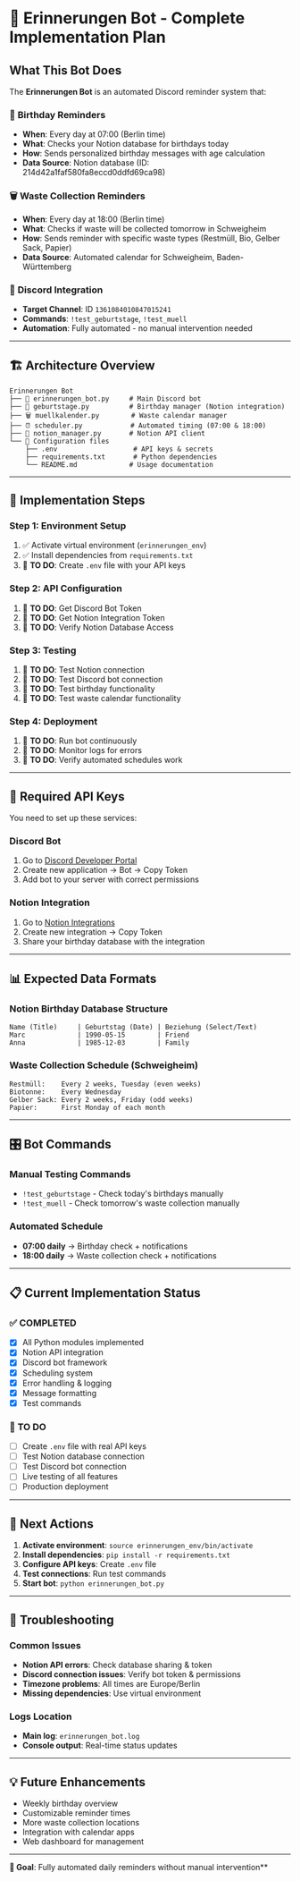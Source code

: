 # 🎯 Erinnerungen Bot - Complete Implementation Plan

## **What This Bot Does**

The **Erinnerungen Bot** is an automated Discord reminder system that:

### 🎂 **Birthday Reminders**
- **When**: Every day at 07:00 (Berlin time)
- **What**: Checks your Notion database for birthdays today
- **How**: Sends personalized birthday messages with age calculation
- **Data Source**: Notion database (ID: 214d42a1faf580fa8eccd0ddfd69ca98)

### 🗑️ **Waste Collection Reminders** 
- **When**: Every day at 18:00 (Berlin time)
- **What**: Checks if waste will be collected tomorrow in Schweigheim
- **How**: Sends reminder with specific waste types (Restmüll, Bio, Gelber Sack, Papier)
- **Data Source**: Automated calendar for Schweigheim, Baden-Württemberg

### 🤖 **Discord Integration**
- **Target Channel**: ID `1361084010847015241`
- **Commands**: `!test_geburtstage`, `!test_muell`
- **Automation**: Fully automated - no manual intervention needed

---

## **🏗️ Architecture Overview**

```
Erinnerungen Bot
├── 🤖 erinnerungen_bot.py     # Main Discord bot
├── 🎂 geburtstage.py          # Birthday manager (Notion integration)
├── 🗑️ muellkalender.py        # Waste calendar manager
├── ⏰ scheduler.py            # Automated timing (07:00 & 18:00)
├── 📝 notion_manager.py       # Notion API client
└── 🔧 Configuration files
    ├── .env                   # API keys & secrets
    ├── requirements.txt       # Python dependencies
    └── README.md             # Usage documentation
```

---

## **🚀 Implementation Steps**

### **Step 1: Environment Setup**
1. ✅ Activate virtual environment (`erinnerungen_env`)
2. ✅ Install dependencies from `requirements.txt`
3. 🔧 **TO DO**: Create `.env` file with your API keys

### **Step 2: API Configuration**
1. 🔧 **TO DO**: Get Discord Bot Token
2. 🔧 **TO DO**: Get Notion Integration Token
3. 🔧 **TO DO**: Verify Notion Database Access

### **Step 3: Testing**
1. 🔧 **TO DO**: Test Notion connection
2. 🔧 **TO DO**: Test Discord bot connection
3. 🔧 **TO DO**: Test birthday functionality
4. 🔧 **TO DO**: Test waste calendar functionality

### **Step 4: Deployment**
1. 🔧 **TO DO**: Run bot continuously
2. 🔧 **TO DO**: Monitor logs for errors
3. 🔧 **TO DO**: Verify automated schedules work

---

## **🔑 Required API Keys**

You need to set up these services:

### **Discord Bot**
1. Go to [Discord Developer Portal](https://discord.com/developers/applications)
2. Create new application → Bot → Copy Token
3. Add bot to your server with correct permissions

### **Notion Integration**
1. Go to [Notion Integrations](https://www.notion.so/my-integrations)
2. Create new integration → Copy Token
3. Share your birthday database with the integration

---

## **📊 Expected Data Formats**

### **Notion Birthday Database Structure**
```
Name (Title)     | Geburtstag (Date) | Beziehung (Select/Text)
Marc             | 1990-05-15        | Friend
Anna             | 1985-12-03        | Family
```

### **Waste Collection Schedule (Schweigheim)**
```
Restmüll:    Every 2 weeks, Tuesday (even weeks)
Biotonne:    Every Wednesday  
Gelber Sack: Every 2 weeks, Friday (odd weeks)
Papier:      First Monday of each month
```

---

## **🎛️ Bot Commands**

### **Manual Testing Commands**
- `!test_geburtstage` - Check today's birthdays manually
- `!test_muell` - Check tomorrow's waste collection manually

### **Automated Schedule**
- **07:00 daily** → Birthday check + notifications
- **18:00 daily** → Waste collection check + notifications

---

## **📋 Current Implementation Status**

### ✅ **COMPLETED**
- [x] All Python modules implemented
- [x] Notion API integration
- [x] Discord bot framework
- [x] Scheduling system
- [x] Error handling & logging
- [x] Message formatting
- [x] Test commands

### 🔧 **TO DO**
- [ ] Create `.env` file with real API keys
- [ ] Test Notion database connection
- [ ] Test Discord bot connection
- [ ] Live testing of all features
- [ ] Production deployment

---

## **🔧 Next Actions**

1. **Activate environment**: `source erinnerungen_env/bin/activate`
2. **Install dependencies**: `pip install -r requirements.txt`
3. **Configure API keys**: Create `.env` file
4. **Test connections**: Run test commands
5. **Start bot**: `python erinnerungen_bot.py`

---

## **🐛 Troubleshooting**

### **Common Issues**
- **Notion API errors**: Check database sharing & token
- **Discord connection issues**: Verify bot token & permissions
- **Timezone problems**: All times are Europe/Berlin
- **Missing dependencies**: Use virtual environment

### **Logs Location**
- **Main log**: `erinnerungen_bot.log`
- **Console output**: Real-time status updates

---

## **💡 Future Enhancements**

- Weekly birthday overview
- Customizable reminder times
- More waste collection locations
- Integration with calendar apps
- Web dashboard for management

---

**🎯 Goal**: Fully automated daily reminders without manual intervention** 